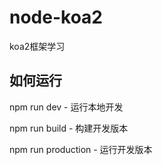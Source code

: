 # node-koa2
koa2框架学习

## 如何运行
npm run dev             - 运行本地开发

npm run build           - 构建开发版本

npm run production      - 运行开发版本
